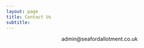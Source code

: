 ```yaml
---
layout: page
title: Contact Us
subtitle:
---
```

<p align="center">
admin@seafordallotment.co.uk
</p>
